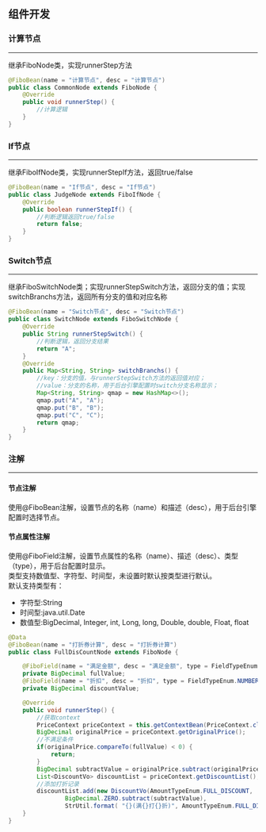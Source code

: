 ## 组件开发
### 计算节点
- - -
继承FiboNode类，实现runnerStep方法
```Java
@FiboBean(name = "计算节点", desc = "计算节点")
public class CommonNode extends FiboNode {
    @Override
    public void runnerStep() {
        //计算逻辑
    }
}
```
### If节点
- - -
继承FiboIfNode类，实现runnerStepIf方法，返回true/false
```Java
@FiboBean(name = "If节点", desc = "If节点")
public class JudgeNode extends FiboIfNode {
    @Override
    public boolean runnerStepIf() {
        //判断逻辑返回true/false
        return false;
    }
}
```
### Switch节点
- - -
继承FiboSwitchNode类；实现runnerStepSwitch方法，返回分支的值；实现switchBranchs方法，返回所有分支的值和对应名称
```Java
@FiboBean(name = "Switch节点", desc = "Switch节点")
public class SwitchNode extends FiboSwitchNode {
    @Override
    public String runnerStepSwitch() {
        //判断逻辑，返回分支结果
        return "A";
    }
    @Override
    public Map<String, String> switchBranchs() {
        //key：分支的值，与runnerStepSwitch方法的返回值对应；
        //value：分支的名称，用于后台引擎配置时switch分支名称显示；
        Map<String, String> qmap = new HashMap<>();
        qmap.put("A", "A");
        qmap.put("B", "B");
        qmap.put("C", "C");
        return qmap;
    }
}
```
### 注解
- - -
#### 节点注解
使用@FiboBean注解，设置节点的名称（name）和描述（desc），用于后台引擎配置时选择节点。
#### 节点属性注解
使用@FiboField注解，设置节点属性的名称（name）、描述（desc）、类型（type），用于后台配置时显示。<br>
类型支持数值型、字符型、时间型，未设置时默认按类型进行默认。<br>
默认支持类型有：<br>
* 字符型:String
* 时间型:java.util.Date
* 数值型:BigDecimal, Integer, int, Long, long,
  Double, double, Float, float

```Java
@Data
@FiboBean(name = "打折券计算", desc = "打折券计算")
public class FullDisCountNode extends FiboNode {

    @FiboField(name = "满足金额", desc = "满足金额", type = FieldTypeEnum.NUMBER)
    private BigDecimal fullValue;
    @FiboField(name = "折扣", desc = "折扣", type = FieldTypeEnum.NUMBER)
    private BigDecimal discountValue;

    @Override
    public void runnerStep() {
        //获取context
        PriceContext priceContext = this.getContextBean(PriceContext.class);
        BigDecimal originalPrice = priceContext.getOriginalPrice();
        //不满足条件
        if(originalPrice.compareTo(fullValue) < 0) {
            return;
        }
        BigDecimal subtractValue = originalPrice.subtract(originalPrice.multiply(discountValue));
        List<DiscountVo> discountList = priceContext.getDiscountList();
        //添加打折记录
        discountList.add(new DiscountVo(AmountTypeEnum.FULL_DISCOUNT,
                BigDecimal.ZERO.subtract(subtractValue),
                StrUtil.format( "{}(满{}打{}折)", AmountTypeEnum.FULL_DISCOUNT.getName(), fullValue, discountValue.multiply(new BigDecimal(10)))));
    }
}
```